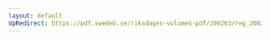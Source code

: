 ```yaml
---
layout: default
UpRedirect: https://pdf.swedeb.se/riksdagen-volumeG-pdf/200203/reg_200203/reg_200203_0186.pdf
---
```

